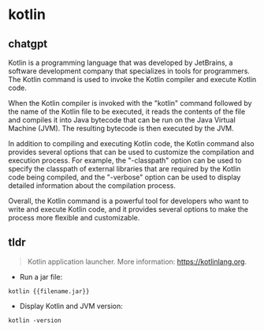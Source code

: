 # kotlin 
## chatgpt 
Kotlin is a programming language that was developed by JetBrains, a software development company that specializes in tools for programmers. The Kotlin command is used to invoke the Kotlin compiler and execute Kotlin code. 

When the Kotlin compiler is invoked with the "kotlin" command followed by the name of the Kotlin file to be executed, it reads the contents of the file and compiles it into Java bytecode that can be run on the Java Virtual Machine (JVM). The resulting bytecode is then executed by the JVM.

In addition to compiling and executing Kotlin code, the Kotlin command also provides several options that can be used to customize the compilation and execution process. For example, the "-classpath" option can be used to specify the classpath of external libraries that are required by the Kotlin code being compiled, and the "-verbose" option can be used to display detailed information about the compilation process.

Overall, the Kotlin command is a powerful tool for developers who want to write and execute Kotlin code, and it provides several options to make the process more flexible and customizable. 

## tldr 
 
> Kotlin application launcher.
> More information: <https://kotlinlang.org>.

- Run a jar file:

`kotlin {{filename.jar}}`

- Display Kotlin and JVM version:

`kotlin -version`
